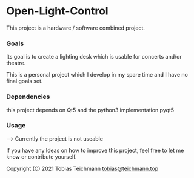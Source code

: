 # Open-Light-Control

This project is a hardware / software combined project.

### Goals
Its goal is to create a lighting desk which is usable for concerts and/or theatre.

This is a personal project which I develop in my spare time and I have no final goals set.

### Dependencies
this project depends on Qt5 and the python3 implementation pyqt5

### Usage
--> Currently the project is not useable


If you have any Ideas on how to improve this project, feel free to let me know or contribute yourself.

Copyright (C) 2021 Tobias Teichmann <tobias@teichmann.top>

